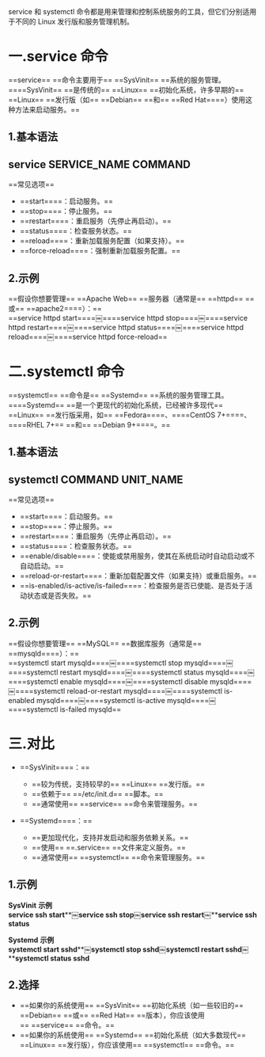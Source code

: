 service 和 systemctl 命令都是用来管理和控制系统服务的工具，但它们分别适用于不同的 Linux 发行版和服务管理机制。
 
# 一.service 命令

==service== ==命令主要用于== ==SysVinit== ==系统的服务管理。====SysVinit== ==是传统的== ==Linux== ==初始化系统，许多早期的== ==Linux== ==发行版（如== ==Debian== ==和== ==Red Hat====）使用这种方法来启动服务。==

## 1.基本语法

## service SERVICE_NAME COMMAND

==常见选项==

- ==start====：启动服务。==
- ==stop====：停止服务。==
- ==restart====：重启服务（先停止再启动）。==
- ==status====：检查服务状态。==
- ==reload====：重新加载服务配置（如果支持）。==
- ==force-reload====：强制重新加载服务配置。==
 
## 2.示例

==假设你想要管理== ==Apache Web== ==服务器（通常是== ==httpd== ==或== ==apache2====）：==  
==service httpd start====￼====service httpd stop====￼====service httpd restart====￼====service httpd status====￼====service httpd reload====￼====service httpd force-reload==
    
# 二.systemctl 命令

==systemctl== ==命令是== ==Systemd== ==系统的服务管理工具。====Systemd== ==是一个更现代的初始化系统，已经被许多现代== ==Linux== ==发行版采用，如== ==Fedora====、====CentOS 7+====、====RHEL 7+== ==和== ==Debian 9+====。==

## 1.基本语法

## systemctl COMMAND UNIT_NAME

==常见选项==

- ==start====：启动服务。==
- ==stop====：停止服务。==
- ==restart====：重启服务（先停止再启动）。==
- ==status====：检查服务状态。==
- ==enable/disable====：使能或禁用服务，使其在系统启动时自动启动或不自动启动。==
- ==reload-or-restart====：重新加载配置文件（如果支持）或重启服务。==
- ==is-enabled/is-active/is-failed====：检查服务是否已使能、是否处于活动状态或是否失败。==
 
## 2.示例

==假设你想要管理== ==MySQL== ==数据库服务（通常是== ==mysqld====）：==  
==systemctl start mysqld====￼====systemctl stop mysqld====￼====systemctl restart mysqld====￼====systemctl status mysqld====￼====systemctl enable mysqld====￼====systemctl disable mysqld====￼====systemctl reload-or-restart mysqld====￼====systemctl is-enabled mysqld====￼====systemctl is-active mysqld====￼====systemctl is-failed mysqld==
    
# 三.对比

- ==SysVinit====：==
    
    - ==较为传统，支持较早的== ==Linux== ==发行版。==
    - ==依赖于== ==/etc/init.d== ==脚本。==
    - ==通常使用== ==service== ==命令来管理服务。==
- ==Systemd====：==
    
    - ==更加现代化，支持并发启动和服务依赖关系。==
    - ==使用== ==.service== ==文件来定义服务。==
    - ==通常使用== ==systemctl== ==命令来管理服务。==

## 1.示例

**SysVinit** **示例**  
**service ssh start****￼****service ssh stop****￼****service ssh restart****￼****service ssh status**
 
**Systemd** **示例**  
**systemctl start sshd****￼****systemctl stop sshd****￼****systemctl restart sshd****￼****systemctl status sshd**
 
## 2.选择

- ==如果你的系统使用== ==SysVinit== ==初始化系统（如一些较旧的== ==Debian== ==或== ==Red Hat== ==版本），你应该使用== ==service== ==命令。==
- ==如果你的系统使用== ==Systemd== ==初始化系统（如大多数现代== ==Linux== ==发行版），你应该使用== ==systemctl== ==命令。==